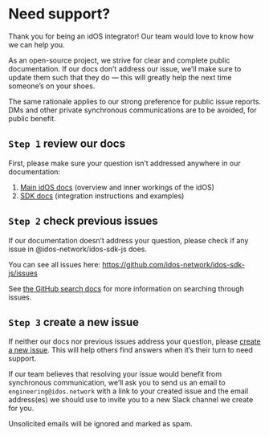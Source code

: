 # Need support?

Thank you for being an idOS integrator! Our team would love to know how we can help you.

As an open-source project, we strive for clear and complete public documentation. If our docs don’t address our issue, we’ll make sure to update them such that they do — this will greatly help the next time someone’s on your shoes.

The same rationale applies to our strong preference for public issue reports. DMs and other private synchronous communications are to be avoided, for public benefit.

## `Step 1` review our docs

First, please make sure your question isn’t addressed anywhere in our documentation:

1. [Main idOS docs](https://docs.idos.network/) (overview and inner workings of the idOS)
2. [SDK docs](https://github.com/idos-network/idos-sdk-js/blob/main/packages/idos-sdk-js/README.md) (integration instructions and examples)

## `Step 2`  check previous issues

If our documentation doesn’t address your question, please check if any issue in @idos-network/idos-sdk-js does.

You can see all issues here: https://github.com/idos-network/idos-sdk-js/issues

See [the GitHub search docs](https://docs.github.com/en/issues/tracking-your-work-with-issues/filtering-and-searching-issues-and-pull-requests) for more information on searching through issues.

## `Step 3`  create a new issue

If neither our docs nor previous issues address your question, please [create a new issue](https://github.com/idos-network/idos-sdk-js/issues/new). This will help others find answers when it’s their turn to need support.

If our team believes that resolving your issue would benefit from synchronous communication, we’ll ask you to send us an email to `engineering@idos.network` with a link to your created issue and the email address(es) we should use to invite you to a new Slack channel we create for you.

Unsolicited emails will be ignored and marked as spam.
